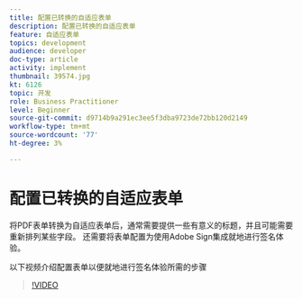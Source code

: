 ```yaml
---
title: 配置已转换的自适应表单
description: 配置已转换的自适应表单
feature: 自适应表单
topics: development
audience: developer
doc-type: article
activity: implement
thumbnail: 39574.jpg
kt: 6126
topic: 开发
role: Business Practitioner
level: Beginner
source-git-commit: d9714b9a291ec3ee5f3dba9723de72bb120d2149
workflow-type: tm+mt
source-wordcount: '77'
ht-degree: 3%

---
```


# 配置已转换的自适应表单

将PDF表单转换为自适应表单后，通常需要提供一些有意义的标题，并且可能需要重新排列某些字段。 还需要将表单配置为使用Adobe Sign集成就地进行签名体验。

以下视频介绍配置表单以便就地进行签名体验所需的步骤

>[!VIDEO](https://video.tv.adobe.com/v/39574/?quality=9&learn=on)

